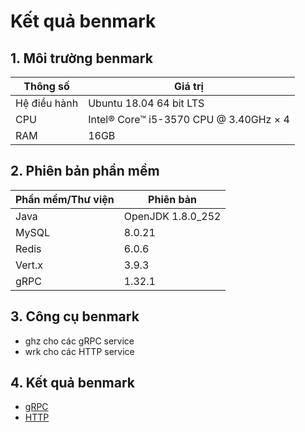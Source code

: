 # Kết quả benmark

## 1. Môi trường benmark

|Thông số|Giá trị|
|-------------|----------------|
| Hệ điều hành | Ubuntu 18.04 64 bit LTS |
|CPU|Intel® Core™ i5-3570 CPU @ 3.40GHz × 4|
|RAM|16GB|

## 2. Phiên bản phần mềm

|Phần mềm/Thư viện|Phiên bản|
|--|--|
|Java|OpenJDK 1.8.0_252|
|MySQL|8.0.21|
|Redis|6.0.6|
|Vert.x| 3.9.3|
|gRPC|1.32.1|

## 3. Công cụ benmark

- ghz cho các gRPC service
- wrk cho các HTTP service

## 4. Kết quả benmark

- [gRPC](./grpc_result.md)
- [HTTP](./http_result.md)
